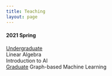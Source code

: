 ```yaml
---
title: Teaching
layout: page
---
```


<h4>2021 Spring</h4>
<p> <u>Undergraduate</u><br>
Linear Algebra<br>
Introduction to AI<br>
<u>Graduate</u>
Graph-based Machine Learning</p>

